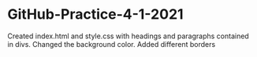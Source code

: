 # GitHub-Practice-4-1-2021
Created index.html and style.css with headings and paragraphs contained in divs.
Changed the background color.
Added different borders